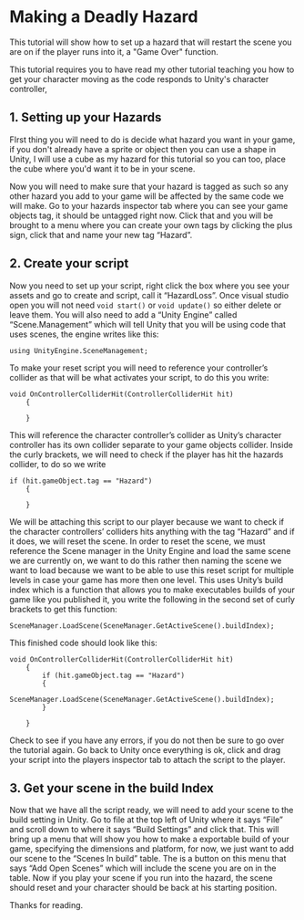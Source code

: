 # Making a Deadly Hazard

This tutorial will show how to set up a hazard that will restart the scene you are on if the player runs into it, a "Game Over" function.

This tutorial requires you to have read my other tutorial teaching you how to get your character moving as the code responds to Unity's character controller,

## 1. Setting up your Hazards

FIrst thing you will need to do is decide what hazard you want in your game, if you don't already have a sprite or object then you can use a shape in Unity, I will use a cube as my hazard for this tutorial so you can too, place the cube where you'd want it to be in your scene.

Now you will need to make sure that your hazard is tagged as such so any other hazard you add to your game will be affected by the same code we will make. Go to your hazards inspector tab where you can see your game objects tag, it should be untagged right now. Click that and you will be brought to a menu where you can create your own tags by clicking the plus sign, click that and name your new tag “Hazard”.


## 2. Create your script 

Now you need to set up your script, right click the box where you see your assets and go to create and script, call it “HazardLoss”. Once visual studio open you will not need `void start()` or `void update()` so either delete or leave them. You will also need to add a “Unity Engine” called “Scene.Management” which will tell Unity that you will be using code that uses scenes, the engine writes like this:

```
using UnityEngine.SceneManagement;
```

To make your reset script you will need to reference your controller’s collider as that will be what activates your script, to do this you write:

```
void OnControllerColliderHit(ControllerColliderHit hit)
	{
	
	}
```

This will reference the character controller’s collider as Unity’s character controller has its own collider separate to your game objects collider. 
Inside the curly brackets, we will need to check if the player has hit the hazards collider, to do so we write

```
if (hit.gameObject.tag == "Hazard")
	{
	
	}
```

We will be attaching this script to our player because we want to check if the character controllers’ colliders hits anything with the tag “Hazard” and if it does, we will reset the scene.
In order to reset the scene, we must reference the Scene manager in the Unity Engine and load the same scene we are currently on, we want to do this rather then naming the scene we want to load because we want to be able to use this reset script for multiple levels in case your game has more then one level. This uses Unity’s build index which is a function that allows you to make executables builds of your game like you published it, you write the following in the second set of curly brackets to get this function:
```
SceneManager.LoadScene(SceneManager.GetActiveScene().buildIndex);
```
This finished code should look like this:
```
void OnControllerColliderHit(ControllerColliderHit hit)
    {
        if (hit.gameObject.tag == "Hazard")
        {
            SceneManager.LoadScene(SceneManager.GetActiveScene().buildIndex);
        }

    }
```
Check to see if you have any errors, if you do not then be sure to go over the tutorial again. 
Go back to Unity once everything is ok, click and drag your script into the players inspector tab to attach the script to the player.


## 3. Get your scene in the build Index

Now that we have all the script ready, we will need to add your scene to the build setting in Unity.
Go to file at the top left of Unity where it says “File” and scroll down to where it says “Build Settings” and click that. This will bring up a menu that will show you how to make a exportable build of your game, specifying the dimensions and platform, for now, we just want to add our scene to the “Scenes In build” table. The is a button on this menu that says “Add Open Scenes” which will include the scene you are on in the table. 
Now if you play your scene if you run into the hazard, the scene should reset and your character should be back at his starting position.

Thanks for reading.
